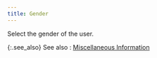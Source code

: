 ```yaml
---
title: Gender
---
```



Select the gender of the user.


{:.see_also}
See also
: [Miscellaneous  Information](JavaScript:RelatedTopics1.Click())<!--Metadata type="DesignerControl" startspan
<object CLASSID="clsid:ADB880A6-D8FF-11CF-9377-00AA003B7A11"
	ID=RelatedTopics1
	TYPE="application/x-oleobject">
</object>-->

<object classid="clsid:ADB880A6-D8FF-11CF-9377-00AA003B7A11" id="RelatedTopics1" type="application/x-oleobject"> 
 <param name="Command" value="Related Topics">
<param name="Window" value="second">
<param name="Item1" value="Miscellaneous information;{{site.sc_chm}}/options/security/users/user-details/miscellaneous_information_user_profile.html">
</object><!--Metadata type="DesignerControl" endspan-->
